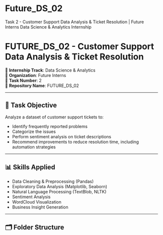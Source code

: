 # Future_DS_02
Task 2 - Customer Support Data Analysis &amp; Ticket Resolution | Future Interns Data Science &amp; Analytics Internship
# FUTURE_DS_02 - Customer Support Data Analysis & Ticket Resolution

🚀 **Internship Track**: Data Science & Analytics  
🏢 **Organization**: Future Interns  
🧾 **Task Number**: 2  
📁 **Repository Name**: FUTURE_DS_02

---

## 📌 Task Objective

Analyze a dataset of customer support tickets to:
- Identify frequently reported problems
- Categorize the issues
- Perform sentiment analysis on ticket descriptions
- Recommend improvements to reduce resolution time, including automation strategies

---

## 📊 Skills Applied
- Data Cleaning & Preprocessing (Pandas)
- Exploratory Data Analysis (Matplotlib, Seaborn)
- Natural Language Processing (TextBlob, NLTK)
- Sentiment Analysis
- WordCloud Visualization
- Business Insight Generation

---

## 🗂️ Folder Structure

